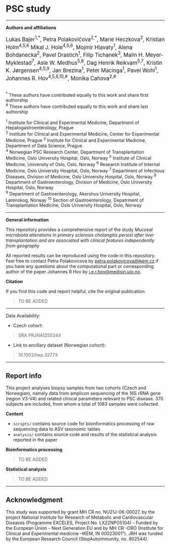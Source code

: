 # PSC study

---------------------------------------------------------------------------------------------------
**Authors and affiliations**

<div style="font-size: larger;">
Lukas Bajer<sup>1,*</sup>, Petra Polakovičova<sup>2,*</sup>, Marie Heczkova<sup>2</sup>, Kristian Holm<sup>4,5,6</sup> Mikal J. Hole<sup>4,5,6</sup>, Mojmir Hlavaty<sup>1</sup>, Alena Bohdanecka<sup>2</sup>, Pavel Drastich<sup>1</sup>, Filip Tichanek<sup>3</sup>, Malin H. Meyer-Myklestad<sup>7</sup>, Asle W. Medhus<sup>5,8</sup>, Dag Henrik Reikvam<sup>5,7</sup>,  Kristin K. Jørgensen<sup>4,5,9</sup>, Jan Brezina<sup>1</sup>, Peter Macinga<sup>1</sup>, Pavel Wohl<sup>1</sup>, Johannes R. Hov<sup>4,5,6,10,#</sup>, Monika Cahova<sup>2,#</sup>
</div>

<br>

<sup>*</sup> These authors have contributed equally to this work and share first authorship   
<sup>#</sup> These authors have contributed equally to this work and share last authorship   

<sup>1</sup> Institute for Clinical and Experimental Medicine, Department of Hepatogastroenterology, Prague     
<sup>2</sup> Institute for Clinical and Experimental Medicine, Center for Experimental Medicine, Prague
<sup>3</sup> Institute for Clinical and Experimental Medicine, Department of Data Science, Prague   
<sup>4</sup> Norwegian PSC Research Center, Department of Transplantation Medicine, Oslo University Hospital, Oslo, Norway
<sup>5</sup> Institute of Clinical Medicine, University of Oslo, Oslo, Norway
<sup>6</sup> Research Institute of Internal Medicine, Oslo University Hospital, Oslo, Norway 
<sup>7</sup> Department of Infectious Diseases, Division of Medicine, Oslo University Hospital, Oslo, Norway
<sup>8</sup> Department of Gastroenterology, Division of Medicine, Oslo University Hospital, Oslo, Norway       
<sup>9</sup> Department of Gastroenterology, Akershus University Hospital, Lørenskog, Norway 
<sup>10</sup> Section of Gastroenterology, Depatrment of Transplantation Medicine, Oslo University Hospital, Oslo, Norway

---------------------------------------------------------------------------------------------------

**General information**

This repository provides a comprehensive report of the study *Mucosal microbiota alterations in primary sclerosis cholangitis persist after liver transplantation and are associated with clinical features independently from geography*

All reported results can be reproduced using the code in this repository. Feel free to contact Petra Polakovicova by [petra.polakovicova@ikem.cz](petra.polakovicova@ikem.cz) if you have any questions about the computational part or corresponding author of the paper Johannes R Hov by [j.e.r.hov@medisin.uio.no](j.e.r.hov@medisin.uio.no).

**Citation** 

If you find this code and report helpful, cite the original publication:

> TO BE ADDED

---------------------------------------------------------------------------------------------------

Data Availability:
- Czech cohort: 
> SRA PRJNA1250244
- Link to ancillary dataset (Norwegian cohort):
> 10.1002/hep.32773

----------------------------------------------------------------------------------------------------

## Report info

This project analyses biopsy samples from two cohorts (Czech and Norwegian), namely data from amplicon sequencing of the 16S rRNA gene (region V3-V4) and related clinical parameters relevant to PSC disease. 370 subjects are included, from whom a total of 1083 samples were collected.

**Content**

* `scripts/` contains source code for bioinformatics processing of raw sequencing data to ASV taxonomic tables
* `analysis/` contains source code and results of the statistical analysis reported in the paper


**Bioinformatics processing**

> TO BE ADDED

**Statistical analysis**

> TO BE ADDED

---------------------------------------------------------------------------------------------------


## Acknowledgment
This study was supported by grant MH CR no. NU21J-06-00027, by the project National Institute for Research of Metabolic and Cardiovascular Diseases (Programme EXCELES, Project No. LX22NPO5104) - Funded by the European Union - Next Generation EU and by MH CR –DRO (Institute for Clinical and Experimental medicine –IKEM, IN 00023001”). JRH was funded by the European Research Council (StopAutoimmunity, no. 802544).


